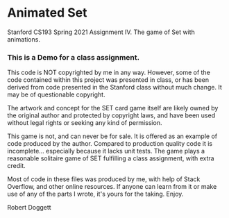 #  Animated Set

Stanford CS193 Spring 2021 Assignment IV. The game of Set with animations.

###   This is a Demo for a class assignment.

This code is NOT copyrighted by me in any way.  However, some of the code
contained within this project was presented in class, or has been derived 
from code presented in the Stanford class without much change.  It may be
of questionable copyright.

The artwork and concept for the SET card game itself are likely owned by
the original author and protected by copyright laws, and have been used  
without legal rights or seeking any kind of permission.

This game is not, and can never be for sale.  It is offered as an example
of code produced by the author.  Compared to production quality code it is 
incomplete... especially because it lacks unit tests. The game plays a
reasonable solitaire game of SET fulfilling a class assignment, with extra credit.

Most of code in these files was produced by me, with help of Stack Overflow,
and other online resources. If anyone can learn from it or make use of any of
the parts I wrote, it's yours for the taking.  Enjoy.

Robert Doggett

